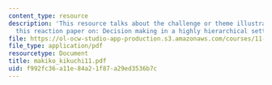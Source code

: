 ```yaml
---
content_type: resource
description: 'This resource talks about the challenge or theme illustrated by this
  this reaction paper on: Decision making in a highly hierarchical setting (Japan).'
file: https://ol-ocw-studio-app-production.s3.amazonaws.com/courses/11-941-disaster-vulnerability-and-resilience-spring-2005/f992fc36a11e84a21f87a29ed3536b7c_makiko_kikuchi11.pdf
file_type: application/pdf
resourcetype: Document
title: makiko_kikuchi11.pdf
uid: f992fc36-a11e-84a2-1f87-a29ed3536b7c
---
```

